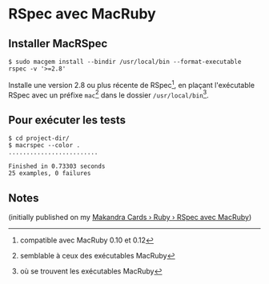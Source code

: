 # RSpec avec MacRuby

## Installer MacRSpec

```
$ sudo macgem install --bindir /usr/local/bin --format-executable rspec -v '>=2.8'
```

Installe une version 2.8 ou plus récente de RSpec[^1], en plaçant l'exécutable RSpec avec un préfixe `mac`[^2] dans le dossier `/usr/local/bin`[^3].

## Pour exécuter les tests

```
$ cd project-dir/
$ macrspec --color .
.........................

Finished in 0.73303 seconds
25 examples, 0 failures
```
    
Notes
------

[^1]: compatible avec MacRuby 0.10 et 0.12
[^2]: semblable à ceux des exécutables MacRuby
[^3]: où se trouvent les exécutables MacRuby


(initially published on my [Makandra Cards › Ruby › RSpec avec MacRuby](https://makandracards.com/ruby/7345-rspec-avec-macruby))
